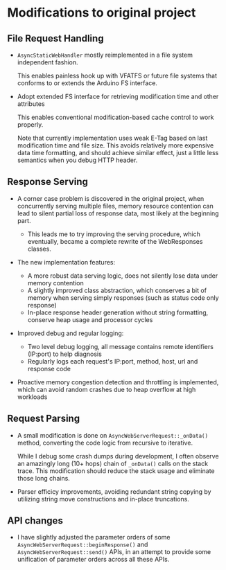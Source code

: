 # Modifications to original project

## File Request Handling

- ``AsyncStaticWebHandler`` mostly reimplemented in a file system independent fashion.

	This enables painless hook up with VFATFS or future file systems that conforms to or extends the Arduino FS interface.
- Adopt extended FS interface for retrieving modification time and other attributes

	This enables conventional modification-based cache control to work properly.

	Note that currently implementation uses weak E-Tag based on last modification time and file size. This avoids relatively more expensive data time formatting, and should achieve similar effect, just a little less semantics when you debug HTTP header.

## Response Serving

- A corner case problem is discovered in the original project, when concurrently serving multiple files, memory resource contention can lead to silent partial loss of response data, most likely at the beginning part.
	- This leads me to try improving the serving procedure, which eventually, became a complete rewrite of the WebResponses classes.

- The new implementation features:
	- A more robust data serving logic, does not silently lose data under memory contention
	- A slightly improved class abstraction, which conserves a bit of memory when serving simply responses (such as status code only response)
	- In-place response header generation without string formatting, conserve heap usage and processor cycles

- Improved debug and regular logging:
	- Two level debug logging, all message contains remote identifiers (IP:port) to help diagnosis
	- Regularly logs each request's IP:port, method, host, url and response code

- Proactive memory congestion detection and throttling is implemented, which can avoid random crashes due to heap overflow at high workloads

## Request Parsing

- A small modification is done on `AsyncWebServerRequest::_onData()` method, converting the code logic from recursive to iterative.

	While I debug some crash dumps during development, I often observe an amazingly long (10+ hops) chain of `_onData()` calls on the stack trace. This modification should reduce the stack usage and eliminate those long chains.

- Parser efficicy improvements, avoiding redundant string copying by utilizing string move constructions and in-place truncations.

## API changes

- I have slightly adjusted the parameter orders of some `AsyncWebServerRequest::beginResponse()` and `AsyncWebServerRequest::send()` APIs, in an attempt to provide some unification of parameter orders across all these APIs.
